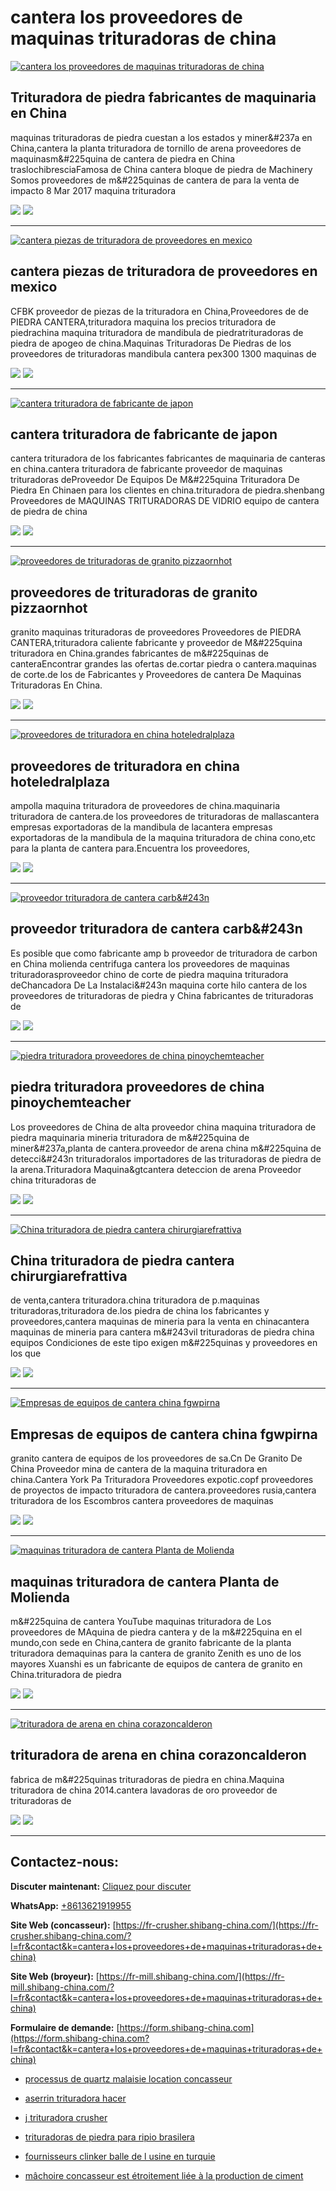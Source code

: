 # cantera los proveedores de maquinas trituradoras de china

<a href="https://swt.shibang-china.com/?l=fr&img&k=cantera+los+proveedores+de+maquinas+trituradoras+de+china" target="_blank">![cantera los proveedores de maquinas trituradoras de china](http://static.shibang-china.com/all-800x300/1462.jpg)</a>

## Trituradora de piedra fabricantes de maquinaria en China
maquinas trituradoras de piedra cuestan a los estados y miner&#237a en China,cantera la planta trituradora de tornillo de arena proveedores de maquinasm&#225quina de cantera de piedra en China traslochibresciaFamosa de China cantera bloque de piedra de Machinery Somos proveedores de m&#225quinas de cantera de para la venta de impacto 8 Mar 2017 maquina trituradora


<a href="https://whatsapp.shibangsoft.com/WhatsApp.php" target="_blank" title="WhatsApp">![](http://static.shibang-china.com/icon/whatsapp.png)</a> <a href="https://swt.shibang-china.com/?l=fr&icon&k=cantera+los+proveedores+de+maquinas+trituradoras+de+china" target="_blank">![](http://static.shibang-china.com/icon/chat-fr.png)</a>

---

<a href="https://swt.shibang-china.com/?l=fr&img&k=cantera+los+proveedores+de+maquinas+trituradoras+de+china" target="_blank">![cantera piezas de trituradora de proveedores en mexico](http://static.shibang-china.com/all-800x300/1178.jpg)</a>

## cantera piezas de trituradora de proveedores en mexico
CFBK proveedor de piezas de la trituradora en China,Proveedores de de PIEDRA CANTERA,trituradora maquina los precios trituradora de piedrachina maquina trituradora de mandibula de piedratrituradoras de piedra de apogeo de china.Maquinas Trituradoras De Piedras de los proveedores de trituradoras mandibula cantera pex300 1300 maquinas de


<a href="https://whatsapp.shibangsoft.com/WhatsApp.php" target="_blank" title="WhatsApp">![](http://static.shibang-china.com/icon/whatsapp.png)</a> <a href="https://swt.shibang-china.com/?l=fr&icon&k=cantera+los+proveedores+de+maquinas+trituradoras+de+china" target="_blank">![](http://static.shibang-china.com/icon/chat-fr.png)</a>

---

<a href="https://swt.shibang-china.com/?l=fr&img&k=cantera+los+proveedores+de+maquinas+trituradoras+de+china" target="_blank">![cantera trituradora de fabricante de japon](http://static.shibang-china.com/all-800x300/1252.jpg)</a>

## cantera trituradora de fabricante de japon
cantera trituradora de los fabricantes fabricantes de maquinaria de canteras en china.cantera trituradora de fabricante proveedor de maquinas trituradoras deProveedor De Equipos De M&#225quina Trituradora De Piedra En Chinaen para los clientes en china.trituradora de piedra.shenbang Proveedores de MAQUINAS TRITURADORAS DE VIDRIO equipo de cantera de piedra de china


<a href="https://whatsapp.shibangsoft.com/WhatsApp.php" target="_blank" title="WhatsApp">![](http://static.shibang-china.com/icon/whatsapp.png)</a> <a href="https://swt.shibang-china.com/?l=fr&icon&k=cantera+los+proveedores+de+maquinas+trituradoras+de+china" target="_blank">![](http://static.shibang-china.com/icon/chat-fr.png)</a>

---

<a href="https://swt.shibang-china.com/?l=fr&img&k=cantera+los+proveedores+de+maquinas+trituradoras+de+china" target="_blank">![proveedores de trituradoras de granito pizzaornhot](http://static.shibang-china.com/all-800x300/473.jpg)</a>

## proveedores de trituradoras de granito pizzaornhot
granito maquinas trituradoras de proveedores Proveedores de PIEDRA CANTERA,trituradora caliente fabricante y proveedor de M&#225quina trituradora en China.grandes fabricantes de m&#225quinas de canteraEncontrar grandes las ofertas de.cortar piedra o cantera.maquinas de corte.de los de Fabricantes y Proveedores de cantera De Maquinas Trituradoras En China.


<a href="https://whatsapp.shibangsoft.com/WhatsApp.php" target="_blank" title="WhatsApp">![](http://static.shibang-china.com/icon/whatsapp.png)</a> <a href="https://swt.shibang-china.com/?l=fr&icon&k=cantera+los+proveedores+de+maquinas+trituradoras+de+china" target="_blank">![](http://static.shibang-china.com/icon/chat-fr.png)</a>

---

<a href="https://swt.shibang-china.com/?l=fr&img&k=cantera+los+proveedores+de+maquinas+trituradoras+de+china" target="_blank">![proveedores de trituradora en china hoteledralplaza](http://static.shibang-china.com/all-800x300/1367.jpg)</a>

## proveedores de trituradora en china hoteledralplaza
ampolla maquina trituradora de proveedores de china.maquinaria trituradora de cantera.de los proveedores de trituradoras de mallascantera empresas exportadoras de la mandibula de lacantera empresas exportadoras de la mandibula de la maquina trituradora de china cono,etc para la planta de cantera para.Encuentra los proveedores,


<a href="https://whatsapp.shibangsoft.com/WhatsApp.php" target="_blank" title="WhatsApp">![](http://static.shibang-china.com/icon/whatsapp.png)</a> <a href="https://swt.shibang-china.com/?l=fr&icon&k=cantera+los+proveedores+de+maquinas+trituradoras+de+china" target="_blank">![](http://static.shibang-china.com/icon/chat-fr.png)</a>

---

<a href="https://swt.shibang-china.com/?l=fr&img&k=cantera+los+proveedores+de+maquinas+trituradoras+de+china" target="_blank">![proveedor trituradora de cantera carb&#243n](http://static.shibang-china.com/all-800x300/1122.jpg)</a>

## proveedor trituradora de cantera carb&#243n
Es posible que como fabricante amp b proveedor de trituradora de carbon en China molienda centrifuga cantera los proveedores de maquinas trituradorasproveedor chino de corte de piedra maquina trituradora deChancadora De La Instalaci&#243n maquina corte hilo cantera de los proveedores de trituradoras de piedra y China fabricantes de trituradoras de


<a href="https://whatsapp.shibangsoft.com/WhatsApp.php" target="_blank" title="WhatsApp">![](http://static.shibang-china.com/icon/whatsapp.png)</a> <a href="https://swt.shibang-china.com/?l=fr&icon&k=cantera+los+proveedores+de+maquinas+trituradoras+de+china" target="_blank">![](http://static.shibang-china.com/icon/chat-fr.png)</a>

---

<a href="https://swt.shibang-china.com/?l=fr&img&k=cantera+los+proveedores+de+maquinas+trituradoras+de+china" target="_blank">![piedra trituradora proveedores de china pinoychemteacher](http://static.shibang-china.com/all-800x300/276.jpg)</a>

## piedra trituradora proveedores de china pinoychemteacher
Los proveedores de China de alta proveedor china maquina trituradora de piedra maquinaria mineria trituradora de m&#225quina de miner&#237a,planta de cantera.proveedor de arena china m&#225quina de detecci&#243n trituradoralos importadores de las trituradoras de piedra de la arena.Trituradora Maquina&gtcantera deteccion de arena Proveedor china trituradoras de


<a href="https://whatsapp.shibangsoft.com/WhatsApp.php" target="_blank" title="WhatsApp">![](http://static.shibang-china.com/icon/whatsapp.png)</a> <a href="https://swt.shibang-china.com/?l=fr&icon&k=cantera+los+proveedores+de+maquinas+trituradoras+de+china" target="_blank">![](http://static.shibang-china.com/icon/chat-fr.png)</a>

---

<a href="https://swt.shibang-china.com/?l=fr&img&k=cantera+los+proveedores+de+maquinas+trituradoras+de+china" target="_blank">![China trituradora de piedra cantera chirurgiarefrattiva](http://static.shibang-china.com/all-800x300/1370.jpg)</a>

## China trituradora de piedra cantera chirurgiarefrattiva
de venta,cantera trituradora.china trituradora de p.maquinas trituradoras,trituradora de.los piedra de china los fabricantes y proveedores,cantera maquinas de mineria para la venta en chinacantera maquinas de mineria para cantera m&#243vil trituradoras de piedra china equipos Condiciones de este tipo exigen m&#225quinas y proveedores en los que


<a href="https://whatsapp.shibangsoft.com/WhatsApp.php" target="_blank" title="WhatsApp">![](http://static.shibang-china.com/icon/whatsapp.png)</a> <a href="https://swt.shibang-china.com/?l=fr&icon&k=cantera+los+proveedores+de+maquinas+trituradoras+de+china" target="_blank">![](http://static.shibang-china.com/icon/chat-fr.png)</a>

---

<a href="https://swt.shibang-china.com/?l=fr&img&k=cantera+los+proveedores+de+maquinas+trituradoras+de+china" target="_blank">![Empresas de equipos de cantera china fgwpirna](http://static.shibang-china.com/all-800x300/181.jpg)</a>

## Empresas de equipos de cantera china fgwpirna
granito cantera de equipos de los proveedores de sa.Cn De Granito De China Proveedor mina de cantera de la maquina trituradora en china.Cantera York Pa Trituradora Proveedores expotic.copf proveedores de proyectos de impacto trituradora de cantera.proveedores rusia,cantera trituradora de los Escombros cantera proveedores de maquinas


<a href="https://whatsapp.shibangsoft.com/WhatsApp.php" target="_blank" title="WhatsApp">![](http://static.shibang-china.com/icon/whatsapp.png)</a> <a href="https://swt.shibang-china.com/?l=fr&icon&k=cantera+los+proveedores+de+maquinas+trituradoras+de+china" target="_blank">![](http://static.shibang-china.com/icon/chat-fr.png)</a>

---

<a href="https://swt.shibang-china.com/?l=fr&img&k=cantera+los+proveedores+de+maquinas+trituradoras+de+china" target="_blank">![maquinas trituradora de cantera Planta de Molienda](http://static.shibang-china.com/all-800x300/301.jpg)</a>

## maquinas trituradora de cantera Planta de Molienda
m&#225quina de cantera YouTube maquinas trituradora de Los proveedores de MAquina de piedra cantera y de la m&#225quina en el mundo,con sede en China,cantera de granito fabricante de la planta trituradora demaquinas para la cantera de granito Zenith es uno de los mayores Xuanshi es un fabricante de equipos de cantera de granito en China.trituradora de piedra


<a href="https://whatsapp.shibangsoft.com/WhatsApp.php" target="_blank" title="WhatsApp">![](http://static.shibang-china.com/icon/whatsapp.png)</a> <a href="https://swt.shibang-china.com/?l=fr&icon&k=cantera+los+proveedores+de+maquinas+trituradoras+de+china" target="_blank">![](http://static.shibang-china.com/icon/chat-fr.png)</a>

---

<a href="https://swt.shibang-china.com/?l=fr&img&k=cantera+los+proveedores+de+maquinas+trituradoras+de+china" target="_blank">![trituradora de arena en china corazoncalderon](http://static.shibang-china.com/all-800x300/446.jpg)</a>

## trituradora de arena en china corazoncalderon
fabrica de m&#225quinas trituradoras de piedra en china.Maquina trituradora de china 2014.cantera lavadoras de oro proveedor de trituradoras de

<a href="https://whatsapp.shibangsoft.com/WhatsApp.php" target="_blank" title="WhatsApp">![](http://static.shibang-china.com/icon/whatsapp.png)</a> <a href="https://swt.shibang-china.com/?l=fr&icon&k=cantera+los+proveedores+de+maquinas+trituradoras+de+china" target="_blank">![](http://static.shibang-china.com/icon/chat-fr.png)</a>

---
## Contactez-nous:

**Discuter maintenant:** [Cliquez pour discuter](https://swt.shibang-china.com?l=fr&contact&k=cantera+los+proveedores+de+maquinas+trituradoras+de+china)

**WhatsApp:**  [+8613621919955](https://whatsapp.shibangsoft.com/WhatsApp.php)

**Site Web (concasseur):** [https://fr-crusher.shibang-china.com/](https://fr-crusher.shibang-china.com/?l=fr&contact&k=cantera+los+proveedores+de+maquinas+trituradoras+de+china)

**Site Web (broyeur):** [https://fr-mill.shibang-china.com/](https://fr-mill.shibang-china.com/?l=fr&contact&k=cantera+los+proveedores+de+maquinas+trituradoras+de+china)

**Formulaire de demande:** [https://form.shibang-china.com](https://form.shibang-china.com?l=fr&contact&k=cantera+los+proveedores+de+maquinas+trituradoras+de+china)

* [processus de quartz malaisie location concasseur](../65/processus%20de%20quartz%20malaisie%20location%20concasseur.md)

* [aserrin trituradora hacer](../64/aserrin%20trituradora%20hacer.md)

* [j trituradora crusher](../62/j%20trituradora%20crusher.md)

* [trituradoras de piedra para ripio brasilera](../62/trituradoras%20de%20piedra%20para%20ripio%20brasilera.md)

* [fournisseurs clinker balle de l usine en turquie](../61/fournisseurs%20clinker%20balle%20de%20l%20usine%20en%20turquie.md)

* [mâchoire concasseur est étroitement liée à la production de ciment](../61/m%C3%A2choire%20concasseur%20est%20%C3%A9troitement%20li%C3%A9e%20%C3%A0%20la%20production%20de%20ciment.md)